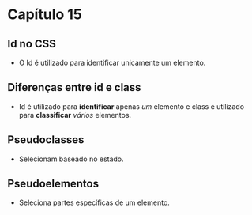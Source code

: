 # Capítulo 15

## Id no CSS

- O Id é utilizado para identificar unicamente um elemento.

## Diferenças entre id e class

- Id é utilizado para **identificar** apenas *um* elemento e class é utilizado para **classificar** *vários* elementos.

## Pseudoclasses

- Selecionam baseado no estado.

## Pseudoelementos

- Seleciona partes específicas de um elemento.